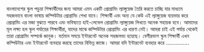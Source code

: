 বাংলাদেশের স্কুল পড়ুয়া শিক্ষার্থীদের জন্য আমরা এমন একটি প্রোগ্রামিং ল্যাঙ্গুয়েজ তৈরি করতে চাচ্ছি যার মাধ্যমে সহজভাবে বাংলা ভাষায় কম্পিউটার প্রোগ্রামিং শেখা যাবে। শিক্ষার্থী এবং অন্য যে কেউ এই ল্যাঙ্গুয়েজ ব্যয়ভার করে প্রোগ্রামিং এর মজা বুঝতে পারবে এবং ভবিষ্যতে হাই-লেভেল প্রোগ্রামিং ল্যাঙ্গুয়েজ লিখতে অনেক সহায়ক হবে। আমাদের মূল লক্ষ্য হল স্কুল পর্যায়ের শিক্ষার্থীরা, যাদের মাঝে কম্পিউটার প্রোগ্রামিং এর ধারণা নেই। আমরা চাই এই পর্যায় থেকেই তারা প্রোগ্রামিং সম্পর্কে জানুক। বর্তমান সময়ে ইন্টারনেট অনেক সহজলভ্য হয়েছে। বেশীরভাগ স্কুল শিক্ষার্থী এখন কম্পিউটার এবং ইন্টারনেট ব্যবহার করছে তাদের বিভিন্ন কাজে। আমরা যদি ইন্টারনেট ব্যবহার করে ...............
